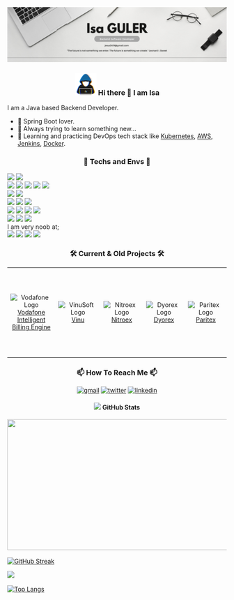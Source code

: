 <img src="https://github.com/IsaGULER/IsaGULER/blob/main/Web%20Developer%20Banner.png" alt="">

### <p align="center"> <img src = "https://github.com/IsaGULER/IsaGULER/raw/main/assets/about-me.gif" width = 50px> Hi there 👋 I am Isa </p>

I am a Java based Backend Developer.

<!-- - 🌱 I’m currently learning [Reactive Programming With Spring](https://spring.io/reactive) and [Event Driven Programming With Spring](https://spring.io/event-driven). -->
- 🍃 Spring Boot lover.
- 🔭 Always trying to learn something new...
- 🌱 Learning and practicing DevOps tech stack like [Kubernetes](https://kubernetes.io/), [AWS](https://aws.amazon.com/), [Jenkins](https://www.jenkins.io/), [Docker](https://www.docker.com/).

<!-- - 🔭 Also interested in Frontend Development and learning [JavaScript](https://www.javascript.com/) and [React](https://beta.reactjs.org/) -->

<!-- <img src="https://github.com/IsaGULER/IsaGULER/raw/main/assets/neon-line-seperator.gif"><br> -->


### <p align="center"> 🧰 Techs and Envs 🧰 </p> 

<div>

![](https://img.shields.io/badge/Spring-informational?style=for-the-badge&logo=Spring&logoColor=greeen&color=white)
![](https://img.shields.io/badge/SpringBoot-informational?style=for-the-badge&logo=SpringBoot&logoColor=green&color=white) <br>
![](https://img.shields.io/badge/MySQL-informational?style=for-the-badge&logo=MySQL&logoColor=4479A1&color=CD5C5C)
![](https://img.shields.io/badge/PostgreSQL-informational?style=for-the-badge&logo=PostgreSQL&logoColor=4169E1&color=lightgrey)
![](https://img.shields.io/badge/Redis-informational?style=for-the-badge&logo=Redis&logoColor=black&color=DC382D)
![](https://img.shields.io/badge/MongoDb-informational?style=for-the-badge&logo=MongoDB&logoColor=white&color=47A248)
![](https://img.shields.io/badge/Elasticsearch-informational?style=for-the-badge&logo=Elasticsearch&logoColor=white&color=005571) <br>
![](https://img.shields.io/badge/IntellijIDEA-informational?style=for-the-badge&logo=IntellijIDEA&logoColor=white&color=black)
![](https://img.shields.io/badge/VSCode-informational?style=for-the-badge&logo=VisualStudioCode&logoColor=007ACC&color=black) <br>
![](https://img.shields.io/badge/Windows-informational?style=for-the-badge&logo=Windows&logoColor=0078D6&color=white)
![](https://img.shields.io/badge/Linux-informational?style=for-the-badge&logo=Linux&logoColor=grey&color=FCC624)
![](https://img.shields.io/badge/Ubuntu-informational?style=for-the-badge&logo=Ubuntu&logoColor=FCC624&color=E95420) <br>
![](https://img.shields.io/badge/AmazonAWS-informational?style=for-the-badge&logo=AmazonAWS&logoColor=232F3E&color=F78E08)
![](https://img.shields.io/badge/OCP-informational?style=for-the-badge&logo=redhat&logoColor=darkred&color=white)
![](https://img.shields.io/badge/Docker-informational?style=for-the-badge&logo=docker&logoColor=white&color=2496ED)
![](https://img.shields.io/badge/Kubernetes-informational?style=for-the-badge&logo=Kubernetes&logoColor=4E4FEB&color=BDCDD6) <br>
![](https://img.shields.io/badge/Kafka-informational?style=for-the-badge&logo=ApacheKafka&logoColor=231F20&color=white)
![](https://img.shields.io/badge/Jenkins-informational?style=for-the-badge&logo=Jenkins&logoColor=D24939&color=C7EBE9)
![](https://img.shields.io/badge/Grafana-informational?style=for-the-badge&logo=Grafana&logoColor=F46800&color=black) <br>
I am very noob at; <br>
![](https://img.shields.io/badge/HTML-informational?style=for-the-badge&logo=HTML5&logoColor=E34F26&color=FFFFFF)
![](https://img.shields.io/badge/CSS-informational?style=for-the-badge&logo=CSS3&logoColor=E34F26&color=FFFFFF)
![](https://img.shields.io/badge/JS-informational?style=for-the-badge&logo=JavaScript&logoColor=F7DF1E&color=FFFFFF)
![](https://img.shields.io/badge/React-informational?style=for-the-badge&logo=React&logoColor=61DAFB&color=FFFFFF)


</div>

<!-- <img src="https://github.com/IsaGULER/IsaGULER/raw/main/assets/neon-line-seperator.gif"><br> -->

### <p align="center"> 🛠️ Current & Old Projects 🛠️ </p>
<div align="center">

  <table>
    <tr>
      <td style="width: 200px; height: 200px; text-align: center; vertical-align: middle;">
        <img src="https://www.freepnglogos.com/uploads/vodafone-png-logo/free-vodafone-logos-20.png" alt="Vodafone Logo" style="max-width: 100%; max-height: 100%;">
        <br>
        <a href="https://www.vodafone.com/">Vodafone Intelligent Billing Engine</a>
      </td>
      <td style="width: 200px; height: 200px; text-align: center; vertical-align: middle;">
        <img src="https://media.licdn.com/dms/image/C4D0BAQGMadVs73c3AA/company-logo_200_200/0/1673179857092?e=1711584000&v=beta&t=IkzUcPzAn9eCSdgqw7nr3GgCFQs1IOCOevd8ooUgSBU" alt="VinuSoft Logo" style="max-width: 100%; max-height: 100%;">
        <br>
        <a href="https://vinu.com.tr/">Vinu</a>
      </td>
      <td style="width: 200px; height: 200px; text-align: center; vertical-align: middle;">
        <img src="https://avatars.githubusercontent.com/u/83714978?s=200&v=4" alt="Nitroex Logo" style="max-width: 100%; max-height: 100%;">
        <br>
        <a href="https://www.nitroex.io/">Nitroex</a>
      </td>
      <td style="width: 200px; height: 200px; text-align: center; vertical-align: middle;">
        <img src="https://avatars.githubusercontent.com/u/90764189?s=200&v=4" alt="Dyorex Logo" style="max-width: 100%; max-height: 100%;">
        <br>
        <a href="https://dyorex.com/">Dyorex</a>
      </td>
      <td style="width: 200px; height: 200px; text-align: center; vertical-align: middle;">
        <img src="https://avatars.githubusercontent.com/u/48284751?s=200&v=4" alt="Paritex Logo" style="max-width: 100%; max-height: 100%;">
        <br>
        <a href="https://www.paritex.com/">Paritex</a>
      </td>
    </tr>
  </table>

</div>



<!-- <img src="https://github.com/IsaGULER/IsaGULER/raw/main/assets/neon-line-seperator.gif"><br> -->

### <p align="center"> 📫 How To Reach Me 📫 </p>
<p align="center">
<a href="mailto:jesus3419@gmail.com"> <img src="https://img.shields.io/badge/Mail-informational?style=for-the-badge&logo=gmail&logoColor=white&color=EA4335" alt="gmail"></a>
<a href="https://twitter.com/isaguleer"> <img src="https://img.shields.io/badge/Twitter-informational?style=for-the-badge&logo=Twitter&logoColor=1DA1F2&color=white" alt="twitter"></a>
<a href="https://www.linkedin.com/in/isaguler"> <img src="https://img.shields.io/badge/LinkedIn-informational?style=for-the-badge&logo=LinkedIn&logoColor=0A66C2&color=white" alt="linkedin"></a>
</p>

<!-- <img src="https://github.com/IsaGULER/IsaGULER/raw/main/assets/neon-line-seperator.gif"><br> -->

#### <p align="center"> <img src="https://media.giphy.com/media/iY8CRBdQXODJSCERIr/giphy.gif" width="35"> GitHub Stats </p>
<div>
<p>
<img src="https://media.giphy.com/media/dWesBcTLavkZuG35MI/giphy.gif" width="600" height="300" alt=""/>
</p>

[![GitHub Streak](https://streak-stats.demolab.com/?user=IsaGULER)](https://git.io/streak-stats) <br>

![](https://komarev.com/ghpvc/?username=IsaGULER&style=for-the-badge)

[![Top Langs](https://github-readme-stats.vercel.app/api/top-langs/?username=isaguler&layout=compact&theme=radical)](https://github.com/anuraghazra/github-readme-stats)

</div>

<!-- <img src="https://github.com/IsaGULER/IsaGULER/raw/main/assets/neon-line-seperator.gif"><br> -->

<!--
- 🔭 I’m currently working on ...
- 🌱 I’m currently learning ...
- 👯 I’m looking to collaborate on ...
- 🤔 I’m looking for help with ...
- 💬 Ask me about ...
- 📫 How to reach me: ...
- 😄 Pronouns: ...
- ⚡ Fun fact: ...
-->
